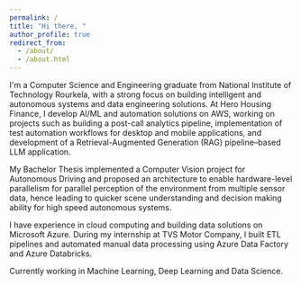 ```yaml
---
permalink: /
title: "Hi there, "
author_profile: true
redirect_from: 
  - /about/
  - /about.html
---
```


I'm a Computer Science and Engineering graduate from National Institute of Technology Rourkela, with a strong focus on building intelligent and autonomous systems and data engineering solutions. At Hero Housing Finance, I develop AI/ML and automation solutions on AWS, working on projects such as building a post-call analytics pipeline, implementation of test automation workflows for desktop and mobile applications, and development of a Retrieval-Augmented Generation (RAG) pipeline–based LLM application. 

My Bachelor Thesis implemented a Computer Vision project for Autonomous Driving and proposed an architecture to enable hardware-level parallelism for parallel perception of the environment from multiple sensor data, hence leading to quicker scene understanding and decision making ability for high speed autonomous systems. 

I have experience in cloud computing and building data solutions on Microsoft Azure. During my internship at TVS Motor Company, I built ETL pipelines and automated manual data processing using Azure Data Factory and Azure Databricks. 

Currently working in Machine Learning, Deep Learning and Data Science.
